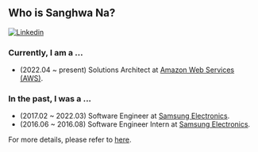 ## Who is Sanghwa Na?
[![Linkedin](https://img.shields.io/badge/linkedin-black?logo=Linkedin&logoColor=white&link=https://www.linkedin.com/in/sanghwa-na/)](https://www.linkedin.com/in/sanghwa-na/)
<!--
[![Twitter](https://img.shields.io/badge/twitter-black?logo=twitter&logoColor=white&link=https://twitter.com/sanghwa-na)](https://twitter.com/sanghwa-na)
[![Facebook](https://img.shields.io/badge/facebook-black?logo=facebook&logoColor=white&link=https://www.facebook.com/sanghwa-na)](https://www.facebook.com/sanghwa-na)
[![Instagram](https://img.shields.io/badge/instagram-black?logo=instagram&logoColor=white&link=https://www.instagram.com/sanghwa-na/)](https://www.instagram.com/sanghwa-na/)
[![Youtube](https://img.shields.io/badge/youtube-black?logo=Youtube&logoColor=white&link=https://www.youtube.com/channel/sanghwa-na)](https://www.youtube.com/channel/sanghwa-na)
-->

### Currently, I am a ...
- (2022.04 ~ present) Solutions Architect at [Amazon Web Services (AWS)](https://aws.amazon.com).

### In the past, I was a ...
- (2017.02 ~ 2022.03) Software Engineer at [Samsung Electronics](https://www.samsung.com).
- (2016.06 ~ 2016.08) Software Engineer Intern at [Samsung Electronics](https://www.samsung.com).

For more details, please refer to [here](https://www.linkedin.com/in/sanghwa-na/).
